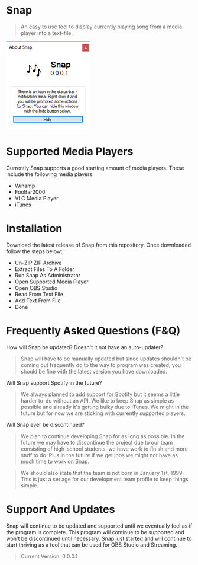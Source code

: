 # Snap
> An easy to use tool to display currently playing song from a media player into a text-file.

<img src="https://raw.githubusercontent.com/SnappyTeam/Snap/main/Display%20Program.png">

# Supported Media Players
Currently Snap supports a good starting amount of media players. These include the following media players:

- Winamp
- FooBar2000
- VLC Media Player
- iTunes

# Installation
Download the latest release of Snap from this repository. Once downloaded follow the steps below:

- Un-ZIP ZIP Archive
- Extract Files To A Folder
- Run Snap As Administrator
- Open Supported Media Player
- Open OBS Studio
- Read From Text File
- Add Text From File
- Done

# Frequently Asked Questions (F&Q)
How will Snap be updated? Doesn't it not have an auto-updater?
> Snap will have to be manually updated but since updates shouldn't be coming out frequently do to the way to program was created, you should be fine with the latest version you have downloaded.

Will Snap support Spotify in the future?
> We always planned to add support for Spotify but it seems a little harder to-do without an API. We like to keep Snap as simple as possible and already it's getting bulky due to iTunes. We might in the future but for now we are sticking with currently supported players.

Will Snap ever be discontinued?
> We plan to continue developing Snap for as long as possible. In the future we may have to discontinue the project due to our team consisting of high-school students, we have work to finish and more stuff to do. Plus in the future if we get jobs we might not have as much time to work on Snap.

> We should also state that the team is not born in January 1st, 1999. This is just a set age for our development team profile to keep things simple.

# Support And Updates
Snap will continue to be updated and supported until we eventually feel as if the program is complete. This program will continue to be supported and won't be discontinued until necessary. Snap just started and will continue to start thriving as a tool that can be used for OBS Studio and Streaming.

> Current Version: 0.0.0.1
